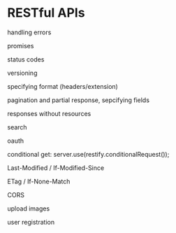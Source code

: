 # RESTful APIs

handling errors

promises

status codes

versioning

specifying format (headers/extension)

pagination and partial response, sepcifying fields

responses without resources

search

oauth

conditional get: server.use(restify.conditionalRequest());

Last-Modified / If-Modified-Since

ETag / If-None-Match

CORS

upload images

user registration
